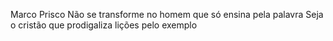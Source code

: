 Marco Prisco
Não se transforme no homem que só ensina pela palavra
Seja o cristão que prodigaliza lições pelo exemplo
